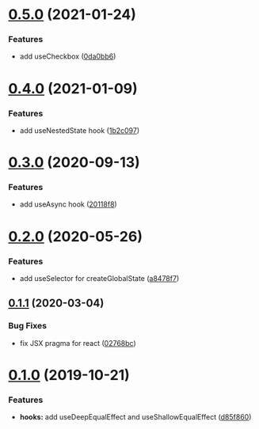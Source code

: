 # [0.5.0](https://github.com/beizhedenglong/react-hooks-lib/compare/v0.4.0...v0.5.0) (2021-01-24)


### Features

* add useCheckbox ([0da0bb6](https://github.com/beizhedenglong/react-hooks-lib/commit/0da0bb67874acefb6370e57b4be0301318d59c3b))

# [0.4.0](https://github.com/beizhedenglong/react-hooks-lib/compare/v0.3.0...v0.4.0) (2021-01-09)


### Features

* add useNestedState hook ([1b2c097](https://github.com/beizhedenglong/react-hooks-lib/commit/1b2c097a2964e2bcc59d5df810a77f93bae7360d))

# [0.3.0](https://github.com/beizhedenglong/react-hooks-lib/compare/v0.2.0...v0.3.0) (2020-09-13)


### Features

* add useAsync hook ([20118f8](https://github.com/beizhedenglong/react-hooks-lib/commit/20118f8c4d7ee3fa21f46cdc579402102c938c5c))

# [0.2.0](https://github.com/beizhedenglong/react-hooks-lib/compare/v0.1.1...v0.2.0) (2020-05-26)


### Features

* add useSelector for createGlobalState ([a8478f7](https://github.com/beizhedenglong/react-hooks-lib/commit/a8478f7a8a80526f9be3abb47c2495971707d0f6))

## [0.1.1](https://github.com/beizhedenglong/react-hooks-lib/compare/v0.1.0...v0.1.1) (2020-03-04)


### Bug Fixes

* fix JSX pragma for react ([02768bc](https://github.com/beizhedenglong/react-hooks-lib/commit/02768bc4146ac50965d2400ed0987d03e8e455da))

# [0.1.0](https://github.com/beizhedenglong/react-hooks-lib/compare/v0.0.20...v0.1.0) (2019-10-21)


### Features

* **hooks:** add useDeepEqualEffect and useShallowEqualEffect ([d85f860](https://github.com/beizhedenglong/react-hooks-lib/commit/d85f86001a83414b9d6e4619023ff3ce8f381b6f))
